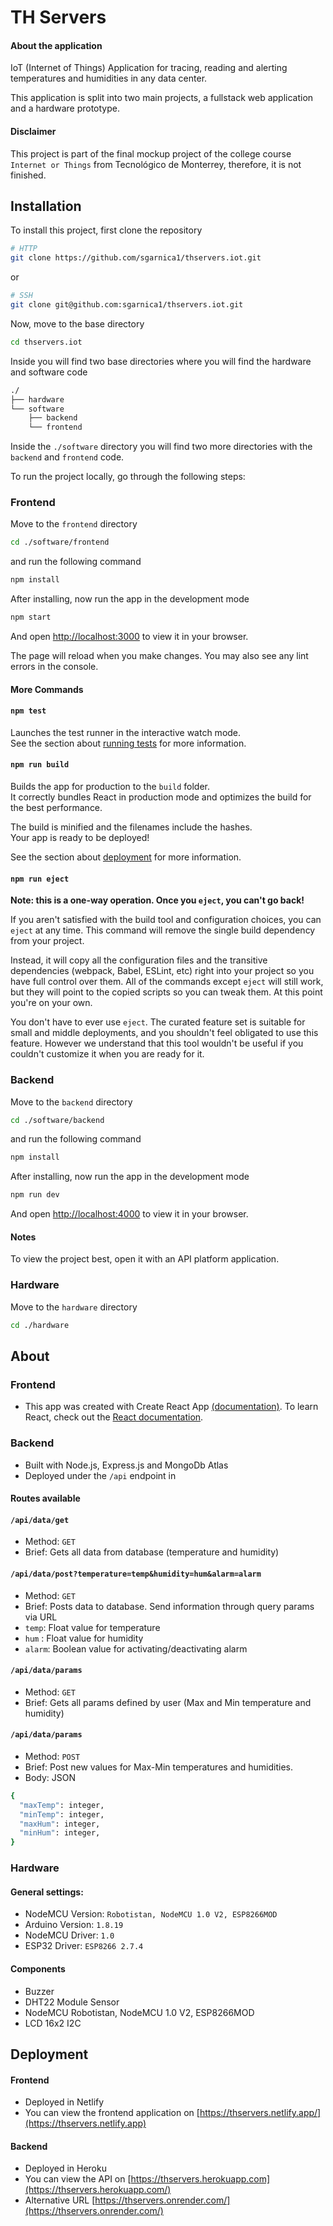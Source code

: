# TH Servers
#### About the application
IoT (Internet of Things) Application for tracing, reading and alerting temperatures and humidities in any data center.

This application is split into two main projects, a fullstack web application and a hardware prototype.  

#### Disclaimer
This project is part of the final mockup project of the college course `Internet or Things` from Tecnológico de Monterrey, therefore, it is not finished. 

## Installation

To install this project, first clone the repository

``` bash
# HTTP
git clone https://github.com/sgarnica1/thservers.iot.git
```
or
``` bash
# SSH
git clone git@github.com:sgarnica1/thservers.iot.git

```
Now, move to the base directory
``` bash
cd thservers.iot
```
Inside you will find two base directories where you will find the hardware and software code
``` bash
./
├── hardware
└── software
    ├── backend
    └── frontend
```
Inside the `./software` directory you will find two more directories with the `backend` and `frontend` code.

To run the project locally, go through the following steps:

### Frontend

Move to the `frontend` directory
``` bash
cd ./software/frontend
```
and run the following command
``` bash
npm install
```

After installing, now run the app in the development mode
``` bash
npm start
```
And open [http://localhost:3000](http://localhost:3000) to view it in your browser.

The page will reload when you make changes. You may also see any lint errors in the console.


#### More Commands

#### `npm test`

Launches the test runner in the interactive watch mode.\
See the section about [running tests](https://facebook.github.io/create-react-app/docs/running-tests) for more information.

#### `npm run build`

Builds the app for production to the `build` folder.\
It correctly bundles React in production mode and optimizes the build for the best performance.

The build is minified and the filenames include the hashes.\
Your app is ready to be deployed!

See the section about [deployment](https://facebook.github.io/create-react-app/docs/deployment) for more information.

#### `npm run eject`

**Note: this is a one-way operation. Once you `eject`, you can't go back!**

If you aren't satisfied with the build tool and configuration choices, you can `eject` at any time. This command will remove the single build dependency from your project.

Instead, it will copy all the configuration files and the transitive dependencies (webpack, Babel, ESLint, etc) right into your project so you have full control over them. All of the commands except `eject` will still work, but they will point to the copied scripts so you can tweak them. At this point you're on your own.

You don't have to ever use `eject`. The curated feature set is suitable for small and middle deployments, and you shouldn't feel obligated to use this feature. However we understand that this tool wouldn't be useful if you couldn't customize it when you are ready for it.



### Backend
Move to the `backend` directory
``` bash
cd ./software/backend
```
and run the following command
``` bash
npm install
```

After installing, now run the app in the development mode
``` bash
npm run dev
```
And open [http://localhost:4000](http://localhost:4000) to view it in your browser.

#### Notes
To view the project best, open it with an API platform application.

### Hardware
Move to the `hardware` directory
``` bash
cd ./hardware
```

## About
### Frontend
- This app was created with Create React App [(documentation)](https://facebook.github.io/create-react-app/docs/getting-started). To learn React, check out the [React documentation](https://reactjs.org/).

### Backend
- Built with Node.js, Express.js and MongoDb Atlas
- Deployed under the `/api` endpoint in 

#### Routes available
#### `/api/data/get`
- Method: `GET` 
- Brief: Gets all data from database (temperature and humidity)

#### `/api/data/post?temperature=temp&humidity=hum&alarm=alarm`
- Method: `GET` 
- Brief: Posts data to database. Send information through query params via URL
- `temp`: Float value for temperature
- `hum` : Float value for humidity
- `alarm`: Boolean value for activating/deactivating alarm


#### `/api/data/params`
- Method: `GET` 
- Brief: Gets all params defined by user (Max and Min temperature and humidity)

#### `/api/data/params`
- Method: `POST` 
- Brief: Post new values for Max-Min temperatures and humidities. 
- Body: JSON
``` bash
{
  "maxTemp": integer,
  "minTemp": integer,
  "maxHum": integer,
  "minHum": integer,
}
```


### Hardware
#### General settings:
- NodeMCU Version: `Robotistan, NodeMCU 1.0 V2, ESP8266MOD`
- Arduino Version: `1.8.19`
- NodeMCU Driver: `1.0`
- ESP32 Driver: `ESP8266 2.7.4 `

#### Components
- Buzzer
- DHT22 Module Sensor 
- NodeMCU Robotistan, NodeMCU 1.0 V2, ESP8266MOD
- LCD 16x2 I2C

## Deployment
#### Frontend
- Deployed in Netlify
- You can view the frontend application on [https://thservers.netlify.app/](https://thservers.netlify.app)

#### Backend
- Deployed in Heroku
- You can view the API on [https://thservers.herokuapp.com](https://thservers.herokuapp.com/)
- Alternative URL [https://thservers.onrender.com/](https://thservers.onrender.com/)

